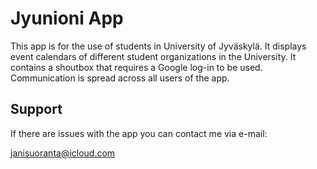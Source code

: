 Jyunioni App
===================================

This app is for the use of students in University of Jyväskylä. It displays event calendars of different student organizations in the University. It contains a shoutbox that requires a Google log-in to be used. Communication is spread across all users of the app.  

Support
-------

If there are issues with the app you can contact me via e-mail: 

janisuoranta@icloud.com